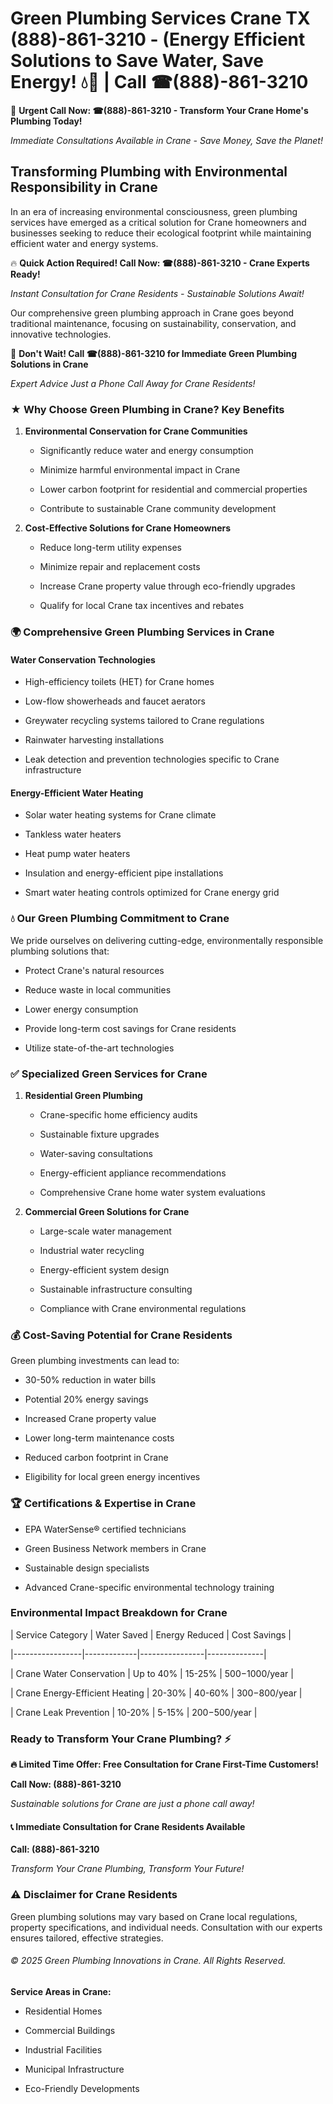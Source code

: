 # Green Plumbing Services Crane TX (888)-861-3210 - (Energy Efficient Solutions to Save Water, Save Energy! 💧🌿 | Call ☎(888)-861-3210

🚨 **Urgent Call Now: ☎(888)-861-3210 - Transform Your Crane Home's Plumbing Today!**
*Immediate Consultations Available in Crane - Save Money, Save the Planet!*

## Transforming Plumbing with Environmental Responsibility in Crane

In an era of increasing environmental consciousness, green plumbing services have emerged as a critical solution for Crane homeowners and businesses seeking to reduce their ecological footprint while maintaining efficient water and energy systems. 

🔥 **Quick Action Required! Call Now: ☎(888)-861-3210 - Crane Experts Ready!**
*Instant Consultation for Crane Residents - Sustainable Solutions Await!*

Our comprehensive green plumbing approach in Crane goes beyond traditional maintenance, focusing on sustainability, conservation, and innovative technologies.

🚨 **Don't Wait! Call ☎(888)-861-3210 for Immediate Green Plumbing Solutions in Crane**
*Expert Advice Just a Phone Call Away for Crane Residents!*

### ★ Why Choose Green Plumbing in Crane? Key Benefits

1. **Environmental Conservation for Crane Communities** 
   - Significantly reduce water and energy consumption
   - Minimize harmful environmental impact in Crane
   - Lower carbon footprint for residential and commercial properties
   - Contribute to sustainable Crane community development

2. **Cost-Effective Solutions for Crane Homeowners** 
   - Reduce long-term utility expenses
   - Minimize repair and replacement costs
   - Increase Crane property value through eco-friendly upgrades
   - Qualify for local Crane tax incentives and rebates

### 🌍 Comprehensive Green Plumbing Services in Crane

#### Water Conservation Technologies
- High-efficiency toilets (HET) for Crane homes
- Low-flow showerheads and faucet aerators
- Greywater recycling systems tailored to Crane regulations
- Rainwater harvesting installations
- Leak detection and prevention technologies specific to Crane infrastructure

#### Energy-Efficient Water Heating
- Solar water heating systems for Crane climate
- Tankless water heaters
- Heat pump water heaters
- Insulation and energy-efficient pipe installations
- Smart water heating controls optimized for Crane energy grid

### 💧 Our Green Plumbing Commitment to Crane

We pride ourselves on delivering cutting-edge, environmentally responsible plumbing solutions that:
- Protect Crane's natural resources
- Reduce waste in local communities
- Lower energy consumption
- Provide long-term cost savings for Crane residents
- Utilize state-of-the-art technologies

### ✅ Specialized Green Services for Crane

1. **Residential Green Plumbing**
   - Crane-specific home efficiency audits
   - Sustainable fixture upgrades
   - Water-saving consultations
   - Energy-efficient appliance recommendations
   - Comprehensive Crane home water system evaluations

2. **Commercial Green Solutions for Crane**
   - Large-scale water management
   - Industrial water recycling
   - Energy-efficient system design
   - Sustainable infrastructure consulting
   - Compliance with Crane environmental regulations

### 💰 Cost-Saving Potential for Crane Residents

Green plumbing investments can lead to:
- 30-50% reduction in water bills
- Potential 20% energy savings
- Increased Crane property value
- Lower long-term maintenance costs
- Reduced carbon footprint in Crane
- Eligibility for local green energy incentives

### 🏆 Certifications & Expertise in Crane

- EPA WaterSense® certified technicians
- Green Business Network members in Crane
- Sustainable design specialists
- Advanced Crane-specific environmental technology training

### Environmental Impact Breakdown for Crane

| Service Category | Water Saved | Energy Reduced | Cost Savings |
|-----------------|-------------|----------------|--------------|
| Crane Water Conservation | Up to 40% | 15-25% | $500-$1000/year |
| Crane Energy-Efficient Heating | 20-30% | 40-60% | $300-$800/year |
| Crane Leak Prevention | 10-20% | 5-15% | $200-$500/year |

### Ready to Transform Your Crane Plumbing? ⚡

**🔥 Limited Time Offer: Free Consultation for Crane First-Time Customers!**

**Call Now: (888)-861-3210**
*Sustainable solutions for Crane are just a phone call away!*

#### 📞 Immediate Consultation for Crane Residents Available

**Call: (888)-861-3210**
*Transform Your Crane Plumbing, Transform Your Future!*

### ⚠️ Disclaimer for Crane Residents

Green plumbing solutions may vary based on Crane local regulations, property specifications, and individual needs. Consultation with our experts ensures tailored, effective strategies.

###### © 2025 Green Plumbing Innovations in Crane. All Rights Reserved.

**Service Areas in Crane:** 
- Residential Homes
- Commercial Buildings
- Industrial Facilities
- Municipal Infrastructure
- Eco-Friendly Developments